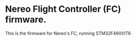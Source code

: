 # Nereo Flight Controller (FC) firmware.
This is the firmware for Nereo's FC, running STM32F460VIT6

